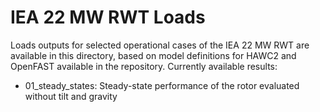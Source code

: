 # IEA 22 MW RWT Loads

Loads outputs for selected operational cases of the IEA 22 MW RWT are available in this directory, based on model definitions for HAWC2 and OpenFAST available in the repository.
Currently available results:

* 01_steady_states: Steady-state performance of the rotor evaluated without tilt and gravity

